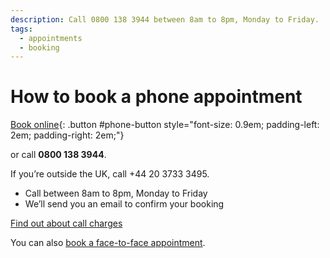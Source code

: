 ```yaml
---
description: Call 0800 138 3944 between 8am to 8pm, Monday to Friday.
tags:
  - appointments
  - booking
---
```

# How to book a phone appointment

[Book online](/cy/telephone-appointments/new){: .button #phone-button style="font-size: 0.9em; padding-left: 2em; padding-right: 2em;"}

or call **0800 138 3944**.

If you’re outside the UK, call +44 20 3733 3495.

- Call between 8am to 8pm, Monday to Friday
- We’ll send you an email to confirm your booking

[Find out about call charges](https://www.gov.uk/call-charges)

<div class="application-notice info-notice">
  <p>You can also <a href="/cy/book-face-to-face">book a face-to-face appointment</a>.</p>
</div>
